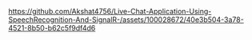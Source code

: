 

https://github.com/Akshat4756/Live-Chat-Application-Using-SpeechRecognition-And-SignalR-/assets/100028672/40e3b504-3a78-4521-8b50-b62c5f9df4d6

